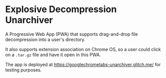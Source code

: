 # Explosive Decompression Unarchiver

A Progressive Web App (PWA) that supports drag-and-drop file decompression
into a user's directory.

It also supports extension association on Chrome OS, so a user could click
on a `.tar.gz` file and have it open in this PWA.

The app is deployed at https://googlechromelabs-unarchiver.glitch.me/
for testing purposes.
